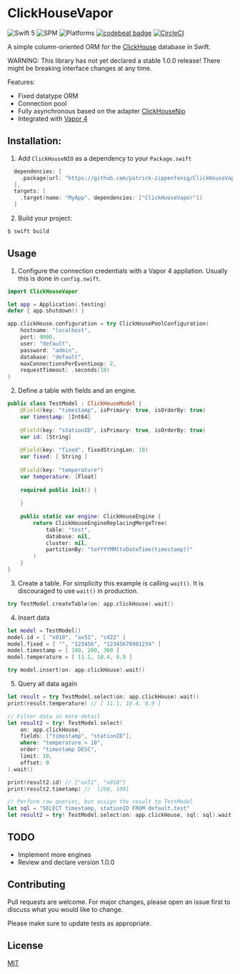 # ClickHouseVapor

![Swift 5](https://img.shields.io/badge/Swift-5-orange.svg) ![SPM](https://img.shields.io/badge/SPM-compatible-green.svg) ![Platforms](https://img.shields.io/badge/Platforms-macOS%20Linux-green.svg) [![codebeat badge](https://codebeat.co/badges/d4500aa3-30f6-471a-89ae-924cd14aed17)](https://codebeat.co/projects/github-com-patrick-zippenfenig-clickhousevapor-main) [![CircleCI](https://circleci.com/gh/patrick-zippenfenig/ClickHouseVapor/tree/main.svg?style=svg)](https://circleci.com/gh/patrick-zippenfenig/ClickHouseVapor/tree/main)

A simple column-oriented ORM for the [ClickHouse](https://clickhouse.tech) database in Swift. 

WARNING: This library has not yet declared a stable 1.0.0 release! There might be breaking interface changes at any time.

Features:
- Fixed datatype ORM
- Connection pool
- Fully asynchronous based on the adapter [ClickHouseNio](https://github.com/patrick-zippenfenig/ClickHouseNIO)
- Integrated with [Vapor 4](https://github.com/vapor/vapor)


## Installation:

1. Add `ClickHouseNIO` as a dependency to your `Package.swift`

```swift
  dependencies: [
    .package(url: "https://github.com/patrick-zippenfenig/ClickHouseVapor.git", from: "0.0.0")
  ],
  targets: [
    .target(name: "MyApp", dependencies: ["ClickHouseVapor"])
  ]
```

2. Build your project:

```bash
$ swift build
```

## Usage

1. Configure the connection credentials with a Vapor 4 appliation. Usually this is done in `config.swift`.

```swift
import ClickHouseVapor

let app = Application(.testing)
defer { app.shutdown() }

app.clickHouse.configuration = try ClickHousePoolConfiguration(
    hostname: "localhost",
    port: 9000,
    user: "default",
    password: "admin",
    database: "default",
    maxConnectionsPerEventLoop: 2,
    requestTimeout: .seconds(10)
)
```

2. Define a table with fields and an engine.

```swift
public class TestModel : ClickHouseModel {
    @Field(key: "timestamp", isPrimary: true, isOrderBy: true)
    var timestamp: [Int64]
    
    @Field(key: "stationID", isPrimary: true, isOrderBy: true)
    var id: [String]
    
    @Field(key: "fixed", fixedStringLen: 10)
    var fixed: [ String ]
    
    @Field(key: "temperature")
    var temperature: [Float]
    
    required public init() {
        
    }
    
    public static var engine: ClickHouseEngine {
        return ClickHouseEngineReplacingMergeTree(
            table: "test",
            database: nil,
            cluster: nil,
            partitionBy: "toYYYYMM(toDateTime(timestamp))"
        )
    }
}
```

3. Create a table. For simplicity this example is calling `wait()`. It is discouraged to use `wait()` in production.

```swift
try TestModel.createTable(on: app.clickHouse).wait()
```

4. Insert data

```swift
let model = TestModel()
model.id = [ "x010", "ax51", "cd22" ]
model.fixed = [ "", "123456", "12345678901234" ]
model.timestamp = [ 100, 200, 300 ]
model.temperature = [ 11.1, 10.4, 8.9 ]

try model.insert(on: app.clickHouse).wait()
````

5. Query all data again

```swift
let result = try TestModel.select(on: app.clickHouse).wait()
print(result.temperature) // [ 11.1, 10.4, 8.9 ]

// Filter data in more detail
let result2 = try! TestModel.select(
    on: app.clickHouse,
    fields: ["timestamp", "stationID"],
    where: "temperature > 10",
    order: "timestamp DESC",
    limit: 10,
    offset: 0
).wait()

print(result2.id) // ["ax51", "x010"]
print(result2.timetamp) //  [200, 100]

// Perform raw queries, but assign the result to TestModel
let sql = "SELECT timestamp, stationID FROM default.test"
let result2 = try! TestModel.select(on: app.clickHouse, sql: sql).wait()
```


## TODO
- Implement more engines
- Review and declare version 1.0.0


## Contributing
Pull requests are welcome. For major changes, please open an issue first to discuss what you would like to change.

Please make sure to update tests as appropriate.

## License
[MIT](https://choosealicense.com/licenses/mit/)
